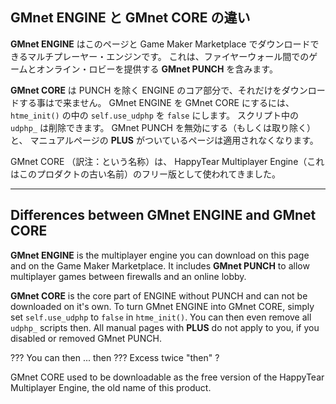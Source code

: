 GMnet ENGINE と GMnet CORE の違い
--------------

**GMnet ENGINE** はこのページと Game Maker Marketplace でダウンロードできるマルチプレーヤー・エンジンです。
これは、ファイヤーウォール間でのゲームとオンライン・ロビーを提供する **GMnet PUNCH** を含みます。

**GMnet CORE** は PUNCH を除く ENGINE のコア部分で、それだけをダウンロードする事はで来ません。
GMnet ENGINE を GMnet CORE にするには、
``htme_init()`` の中の ``self.use_udphp`` を ``false`` にします。
スクリプト中の ``udphp_`` は削除できます。
GMnet PUNCH を無効にする（もしくは取り除く）と、
マニュアルページの  **PLUS** がついているページは適用されなくなります。

GMnet CORE （訳注：という名称）は、
HappyTear Multiplayer Engine（これはこのプロダクトの古い名前）のフリー版として使われてきました。


----
Differences between GMnet ENGINE and GMnet CORE
--------------

**GMnet ENGINE** is the multiplayer engine you can download on this page and on the Game Maker Marketplace. It includes **GMnet PUNCH** to allow multiplayer games between firewalls and an online lobby.

**GMnet CORE** is the core part of ENGINE without PUNCH and can not be downloaded on it's own. To turn GMnet ENGINE into GMnet CORE, simply set ``self.use_udphp`` to ``false`` in ``htme_init()``. You can then even remove all ``udphp_`` scripts then. All manual pages with **PLUS** do not apply to you, if you disabled or removed GMnet PUNCH.

??? You can then ... then
??? Excess twice "then" ?

GMnet CORE used to be downloadable as the free version of the HappyTear Multiplayer Engine, the old name of this product.
